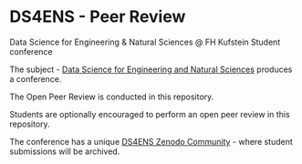 # DS4ENS - Peer Review
Data Science for Engineering & Natural Sciences @ FH Kufstein Student conference

The subject - [Data Science for Engineering and Natural Sciences](https://webta.fh-kufstein.ac.at/webtaeng/masterstudien/Data-Science-Intelligent-Analytics-PT/Curriculum2/data-science-application/data-science-for-engineering-natural-sciences) produces a conference.

The Open Peer Review is conducted in this repository.

Students are optionally encouraged to perform an open peer review in this repository.

The conference has a unique [DS4ENS Zenodo Community](https://zenodo.org/communities/ds4ens22/) - where student submissions will be archived.
